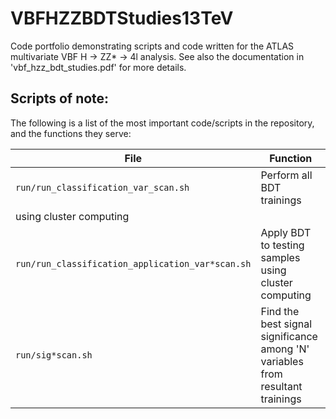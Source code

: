 # VBFHZZBDTStudies13TeV

Code portfolio demonstrating scripts and code written for the ATLAS multivariate VBF H -> ZZ* -> 4l analysis. See also the documentation in 'vbf_hzz_bdt_studies.pdf' for more details.

## Scripts of note:

The following is a list of the most important code/scripts in the
repository, and the functions they serve:

| File | Function |
|--------|----------|
| ```run/run_classification_var_scan.sh``` | Perform all BDT trainings
using cluster computing |
|```run/run_classification_application_var*scan.sh``` | Apply BDT to testing samples using cluster computing |
| ```run/sig*scan.sh``` |Find the best signal significance among 'N' variables from resultant trainings |
